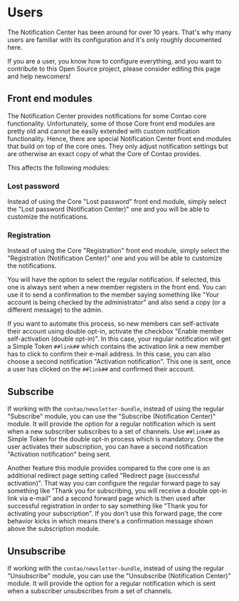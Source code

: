 # Users

The Notification Center has been around for over 10 years. That's why many users are
familiar with its configuration and it's only roughly documented here.

If you are a user, you know how to configure everything, and you want to contribute to this
Open Source project, please consider editing this page and help newcomers!

## Front end modules

The Notification Center provides notifications for some Contao core functionality. Unfortunately, some of those
Core front end modules are pretty old and cannot be easily extended with custom notification functionality.
Hence, there are special Notification Center front end modules that build on top of the core ones. They only adjust
notification settings but are otherwise an exact copy of what the Core of Contao provides.

This affects the following modules:

### Lost password

Instead of using the Core "Lost password" front end module, simply select the "Lost password (Notification Center)"
one and you will be able to customize the notifications.

### Registration

Instead of using the Core "Registration" front end module, simply select the "Registration (Notification Center)"
one and you will be able to customize the notifications.

You will have the option to select the regular notification. If selected, this one is always sent when a new member
registers in the front end. You can use it to send a confirmation to the member saying something like "Your account
is being checked by the administrator" and also send a copy (or a different message) to the admin.

If you want to automate this process, so new members can self-activate their account using double opt-in, activate
the checkbox "Enable member self-activation (double opt-in)". In this case, your regular notification will get a
Simple Token `##link##` which contains the activation link a new member has to click to confirm their e-mail address.
In this case, you can also choose a second notification "Activation notification". This one is sent, once a user has clicked
on the `##link##` and confirmed their account.

## Subscribe

If working with the `contao/newsletter-bundle`, instead of using the regular "Subscribe" module, you can use the
"Subscribe (Notification Center)" module. It will provide the option for a regular notification which is sent when
a new subscriber subscribes to a set of channels. Use `##link##` as Simple Token for the double opt-in process which
is mandatory. Once the user activates their subscription, you can have a second notification "Activation notification"
being sent.

Another feature this module provides compared to the core one is an additional redirect page setting called
"Redirect page (successful activation)". That way you can configure the regular forward page to say something like
"Thank you for subscribing, you will receive a double opt-in link via e-mail" and a second forward page which is then
used after successful registration in order to say something like "Thank you for activating your subscription".
If you don't use this forward page, the core behavior kicks in which means there's a confirmation message shown above
the subscription module.

## Unsubscribe

If working with the `contao/newsletter-bundle`, instead of using the regular "Unsubscribe" module, you can use the
"Unsubscribe (Notification Center)" module. It will provide the option for a regular notification which is sent when
a subscriber unsubscribes from a set of channels.